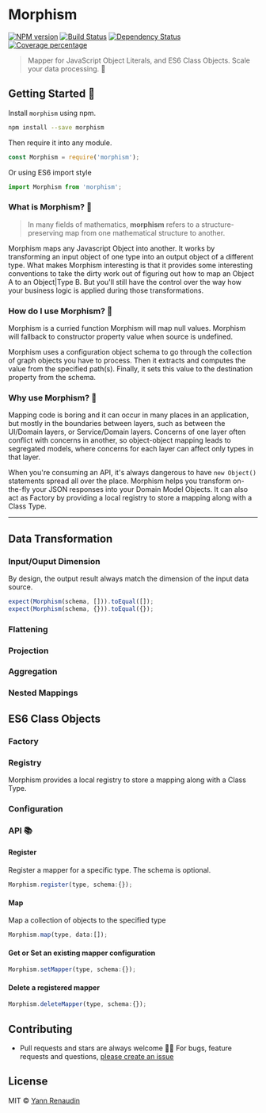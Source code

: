 # Morphism

[twitter-account]: https://twitter.com/renaudin_yann
[npm-image]: https://badge.fury.io/js/morphism.svg
[npm-url]: https://npmjs.org/package/morphism
[travis-image]: https://travis-ci.org/emyann/morphism.svg?branch=master
[travis-url]: https://travis-ci.org/emyann/morphism
[daviddm-image]: https://david-dm.org/emyann/morphism.svg?theme=shields.io
[daviddm-url]: https://david-dm.org/emyann/morphism
[coveralls-image]: https://coveralls.io/repos/emyann/morphism/badge.svg
[coveralls-url]: https://coveralls.io/r/emyann/morphism

[![NPM version][npm-image]][npm-url] [![Build Status][travis-image]][travis-url] [![Dependency Status][daviddm-image]][daviddm-url] [![Coverage percentage][coveralls-image]][coveralls-url]
> Mapper for JavaScript Object Literals, and ES6 Class Objects. Scale your data processing. 🚀

## Getting Started 🚀

Install `morphism` using npm.

```sh
npm install --save morphism
```

Then require it into any module.

```js
const Morphism = require('morphism');
```

Or using ES6 import style

```js
import Morphism from 'morphism';
```

### What is Morphism? 👥

> In many fields of mathematics, **morphism** refers to a structure-preserving map from one mathematical structure to another.

Morphism maps any Javascript Object into another. It works by transforming an input object of one type into an output object of a different type. What makes Morphism interesting is that it provides some interesting conventions to take the dirty work out of figuring out how to map an Object A to an Object|Type B. But you'll still have the control over the way how your business logic is applied during those transformations.

### How do I use Morphism? 🍔

Morphism is a curried function
Morphism will map null values.
Morphism will fallback to constructor property value when source is undefined.

Morphism uses a configuration object schema to go through the collection of graph objects you have to process. Then it extracts and computes the value from the specified path(s). Finally, it sets this value to the destination property from the schema.

### Why use Morphism? 🤔

Mapping code is boring and it can occur in many places in an application, but mostly in the boundaries between layers, such as between the UI/Domain layers, or Service/Domain layers. Concerns of one layer often conflict with concerns in another, so object-object mapping leads to segregated models, where concerns for each layer can affect only types in that layer.

When you're consuming an API, it's always dangerous to have `new Object()` statements spread all over the place. Morphism helps you transform on-the-fly  your JSON responses into your Domain Model Objects. It can also act as Factory by providing a local registry to store a mapping along with a Class Type.

---

## Data Transformation

### Input/Ouput Dimension

By design, the output result always match the dimension of the input data source.

```js
expect(Morphism(schema, [])).toEqual([]);
expect(Morphism(schema, {})).toEqual({});
```

### Flattening

### Projection

### Aggregation

### Nested Mappings

## ES6 Class Objects

### Factory

### Registry

Morphism provides a local registry to store a mapping along with a Class Type.


### Configuration


### API 📚

#### Register

Register a mapper for a specific type. The schema is optional.

```js
Morphism.register(type, schema:{});
```

#### Map

Map a collection of objects to the specified type

```js
Morphism.map(type, data:[]);
```

#### Get or Set an existing mapper configuration

```js
Morphism.setMapper(type, schema:{});
```

#### Delete a registered mapper

```js
Morphism.deleteMapper(type, schema:{});
```

## Contributing

- Pull requests and stars are always welcome 🙏🏽 For bugs, feature requests and questions, [please create an issue](https://github.com/emyann/morphism/issues)

## License

MIT © [Yann Renaudin][twitter-account]
